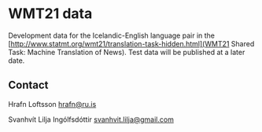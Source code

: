 # WMT21 data
Development data for the Icelandic-English language pair in the [http://www.statmt.org/wmt21/translation-task-hidden.html](WMT21 Shared Task: Machine Translation of News). Test data will be published at a later date.

## Contact
Hrafn Loftsson <hrafn@ru.is>

Svanhvít Lilja Ingólfsdóttir <svanhvit.lilja@gmail.com>

